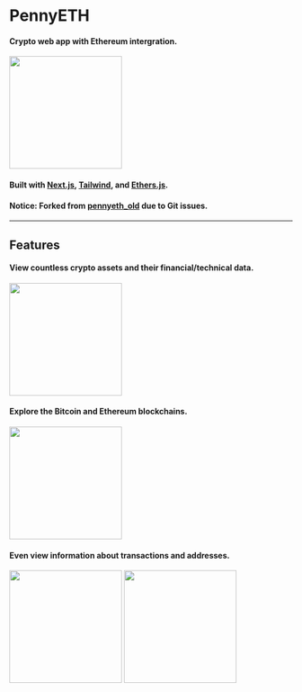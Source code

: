 # PennyETH
#### Crypto web app with Ethereum intergration.

<img src='https://i.imgur.com/xXTzqZy.png' height='200' />

#### Built with [Next.js](https://nextjs.org/), [Tailwind](https://tailwindcss.com/), and [Ethers.js](https://docs.ethers.io/v5/).
#### Notice: Forked from [pennyeth_old](https://github.com/oranges0da/pennyeth_old) due to Git issues.
---
## Features
#### View countless crypto assets and their financial/technical data.
<img src='https://i.imgur.com/Jv1NetS.png' height='200' />

#### Explore the Bitcoin and Ethereum blockchains.
<img src='https://i.imgur.com/UmcImJO.png' height='200' />

#### Even view information about transactions and addresses.
<img src='https://i.imgur.com/ueplVtx.png' height='200' />
<img src='https://i.imgur.com/ywbrtim.png' height='200' />